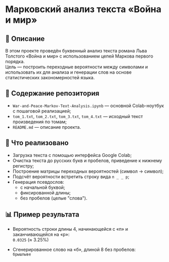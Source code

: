 # Марковский анализ текста «Война и мир»

## 📌 Описание

В этом проекте проведён буквенный анализ текста романа Льва Толстого «Война и мир» с использованием цепей Маркова первого порядка.  
Цель — построить переходные вероятности между символами и использовать их для анализа и генерации слов на основе статистических закономерностей языка.

## 📁 Содержание репозитория

- `War-and-Peace-Markov-Text-Analysis.ipynb` — основной Colab-ноутбук с пошаговой реализацией;
- `tom_1.txt`, `tom_2.txt`, `tom_3.txt`, `tom_4.txt` — исходный текст произведения по томам;
- `README.md` — описание проекта.

## 🚀 Что реализовано

- Загрузка текста с помощью интерфейса Google Colab;
- Очистка текста до русских букв и пробелов, приведение к нижнему регистру;
- Построение матрицы переходных вероятностей (символ → символ);
- Подсчёт вероятности встретить строку вида `п _ _ р`;
- Генерация псевдослов:
  - с начальной буквой;
  - фиксированной длины;
  - без пробелов (целые "слова").

## 📊 Пример результата

- Вероятность строки длины 4, начинающейся с «п» и заканчивающейся на «р»:  
  `0.0325` (≈ 3.25%)

- Сгенерированное слово на «б», длиной 8 без пробелов:  
  `брышлыве`


